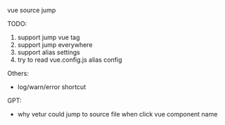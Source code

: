 vue source jump

TODO:

1. support jump vue tag
2. support jump everywhere
3. support alias settings
4. try to read vue.config.js alias config

Others:

- log/warn/error shortcut

GPT:

- why vetur could jump to source file when click vue component name
